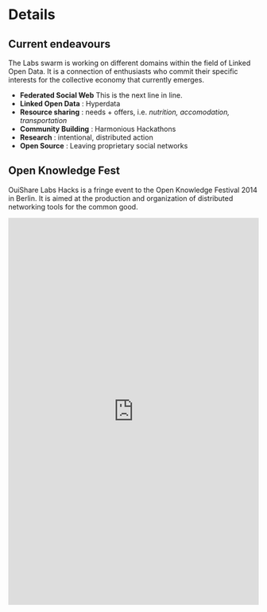 # Details

## Current endeavours

The Labs swarm is working on different domains within the field of Linked Open Data. It is a connection of enthusiasts who commit their specific interests for the collective economy that currently emerges.

* **Federated Social Web**
This is the next line in line.
* **Linked Open Data** : Hyperdata
* **Resource sharing** : needs + offers, i.e. *nutrition, accomodation, transportation*
* **Community Building** : Harmonious Hackathons
* **Research** : intentional, distributed action
* **Open Source** : Leaving proprietary social networks

## Open Knowledge Fest

OuiShare Labs Hacks is a fringe event to the Open Knowledge Festival 2014 in Berlin. It is aimed at the production and organization of distributed networking tools for the common good.

<iframe src="http://timemapper.okfnlabs.org/anon/zcyaij-okfest-fringe-events-timemapper?embed=1#2" frameborder="0" style="border: none; max-width:960px; display:block; margin: 0 auto;" width="100%" height="780;"></iframe>